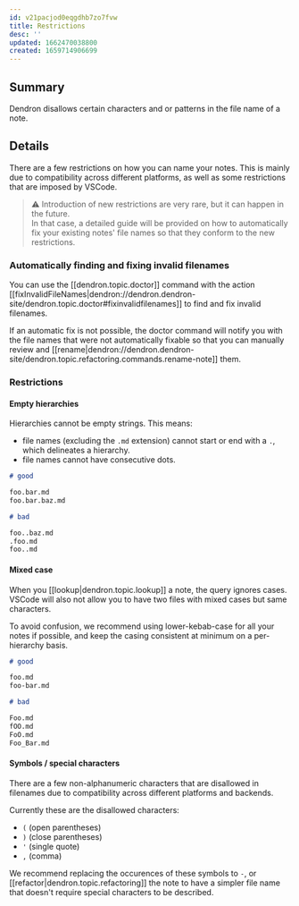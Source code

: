 ```yaml
---
id: v21pacjod0eqgdhb7zo7fvw
title: Restrictions
desc: ''
updated: 1662470038800
created: 1659714906699
---
```


## Summary

Dendron disallows certain characters and or patterns in the file name of a note.

## Details

There are a few restrictions on how you can name your notes. 
This is mainly due to compatibility across different platforms, as well as some restrictions that are imposed by VSCode.

> ⚠️ Introduction of new restrictions are very rare, but it can happen in the future.  
> In that case, a detailed guide will be provided on how to automatically fix your existing notes' file names so that they conform to the new restrictions.

### Automatically finding and fixing invalid filenames

You can use the [[dendron.topic.doctor]] command with the action [[fixInvalidFileNames|dendron://dendron.dendron-site/dendron.topic.doctor#fixinvalidfilenames]] to find and fix invalid filenames.

If an automatic fix is not possible, the doctor command will notify you with the file names that were not automatically fixable so that you can manually review and [[rename|dendron://dendron.dendron-site/dendron.topic.refactoring.commands.rename-note]] them.

### Restrictions 

#### Empty hierarchies

Hierarchies cannot be empty strings.
This means:
- file names (excluding the `.md` extension) cannot start or end with a `.`, which delineates a hierarchy.
- file names cannot have consecutive dots.

```md
# good

foo.bar.md
foo.bar.baz.md

# bad

foo..baz.md
.foo.md
foo..md
```

#### Mixed case

When you [[lookup|dendron.topic.lookup]] a note, the query ignores cases.
VSCode will also not allow you to have two files with mixed cases but same characters.

To avoid confusion, we recommend using lower-kebab-case for all your notes if possible, and keep the casing consistent at minimum on a per-hierarchy basis.

```md
# good

foo.md
foo-bar.md

# bad

Foo.md
fOO.md
FoO.md
Foo_Bar.md

```

#### Symbols / special characters

There are a few non-alphanumeric characters that are disallowed in filenames due to compatibility across different platforms and backends.

Currently these are the disallowed characters:
- `(` (open parentheses)
- `)` (close parentheses)
- `'` (single quote)
- `,` (comma)

We recommend replacing the occurences of these symbols to `-`, or [[refactor|dendron.topic.refactoring]] the note to have a simpler file name that doesn't require special characters to be described.
